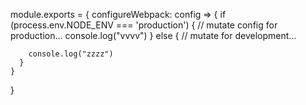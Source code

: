 module.exports = {
    configureWebpack: config => {
      if (process.env.NODE_ENV === 'production') {
        // mutate config for production...
        console.log("vvvv")
      } else {
        // mutate for development...

        console.log("zzzz")
      }
    }
  }